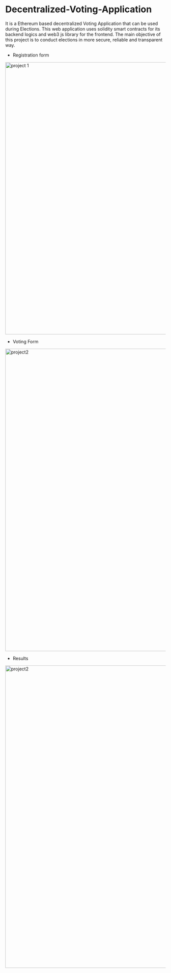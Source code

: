 # Decentralized-Voting-Application
It is a Ethereum based decentralized Voting Application that can be used during Elections.
This web application uses solidity smart contracts for its backend logics and web3 js library for the frontend.
The main objective of this project is to conduct  elections in more secure, reliable and transparent way.
* Registration form
<img width="855" alt="project 1" src="https://user-images.githubusercontent.com/82956951/153767022-8ebdf5fd-2cc1-4c1a-9b75-3cc0a904711a.png">

* Voting Form 
<img width="950" alt="project2" src="https://user-images.githubusercontent.com/82956951/153767071-72c58836-dfa0-4b2f-aa15-0567beca427d.png">

* Results
<img width="950" alt="project2" src="https://user-images.githubusercontent.com/82956951/153767071-72c58836-dfa0-4b2f-aa15-0567beca427d.png">


